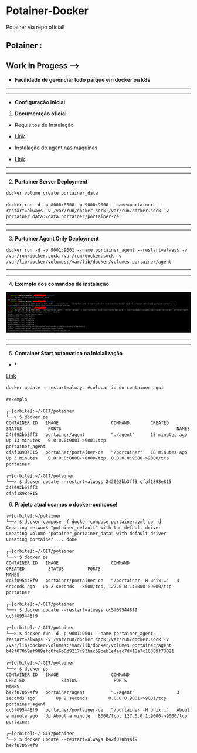 # Potainer-Docker
Potainer via repo oficial!

## Potainer :
## Work In Progess -->

* __Facilidade de gerenciar todo parque em docker ou k8s__
---

---
* __Configuração inicial__ 

1. __Documentção oficial__

 * Requisitos de Instalação
  - [Link](https://documentation.portainer.io/v2.0/deploy/requirements/)

 * Instalação do agent nas máquinas
  - [Link](https://documentation.portainer.io/v2.0/deploy/ceinstalldocker/) 

---

---  

2. __Portainer Server Deployment__  

  ```
  docker volume create portainer_data

  docker run -d -p 8000:8000 -p 9000:9000 --name=portainer --restart=always -v /var/run/docker.sock:/var/run/docker.sock -v portainer_data:/data portainer/portainer-ce

  ```
---

---

3. __Portainer Agent Only Deployment__
  ```
  docker run -d -p 9001:9001 --name portainer_agent --restart=always -v /var/run/docker.sock:/var/run/docker.sock -v /var/lib/docker/volumes:/var/lib/docker/volumes portainer/agent
  
  ```
---

---

4. __Exemplo dos comandos de instalação__

![potainer_install](image/potainer_install.png)

---

---

5. __Container Start automatico na inicialização__

 * ! 

[Link](https://www.youtube.com/watch?v=GWq86TF2jss&t=1398s)

```
docker update --restart=always #colocar id do container aqui

#exemplo

┌─[orbite]:~/-GIT/potainer
└──> $ docker ps
CONTAINER ID   IMAGE                    COMMAND        CREATED          STATUS          PORTS                                            NAMES
243092bb3ff3   portainer/agent          "./agent"      13 minutes ago   Up 13 minutes   0.0.0.0:9001->9001/tcp                           portainer_agent
cfaf1898e815   portainer/portainer-ce   "/portainer"   18 minutes ago   Up 3 minutes    0.0.0.0:8000->8000/tcp, 0.0.0.0:9000->9000/tcp   portainer

┌─[orbite]:~/-GIT/potainer
└──> $ docker update --restart=always 243092bb3ff3 cfaf1898e815
243092bb3ff3
cfaf1898e815

```

6. __Projeto atual usamos o docker-compose!__

```
┌─[orbite]:~/potainer
└──> $ docker-compose -f docker-compose-portainer.yml up -d
Creating network "potainer_default" with the default driver
Creating volume "potainer_portainer_data" with default driver
Creating portainer ... done

┌─[orbite]:~/-GIT/potainer
└──> $ docker ps
CONTAINER ID   IMAGE                    COMMAND                  CREATED         STATUS         PORTS                                NAMES
cc5f095448f9   portainer/portainer-ce   "/portainer -H unix:…"   4 seconds ago   Up 2 seconds   8000/tcp, 127.0.0.1:9000->9000/tcp   portainer

┌─[orbite]:~/-GIT/potainer
└──> $ docker update --restart=always cc5f095448f9
cc5f095448f9

┌─[orbite]:~/-GIT/potainer
└──> $ docker run -d -p 9001:9001 --name portainer_agent --restart=always -v /var/run/docker.sock:/var/run/docker.sock -v /var/lib/docker/volumes:/var/lib/docker/volumes portainer/agent
b42f070b9af989efc0fe6b0d9217c93bac59ceb1e4aac7d418a7c16389f73021

┌─[orbite]:~/-GIT/potainer
└──> $ docker ps
CONTAINER ID   IMAGE                    COMMAND                  CREATED              STATUS              PORTS                                NAMES
b42f070b9af9   portainer/agent          "./agent"                3 seconds ago        Up 2 seconds        0.0.0.0:9001->9001/tcp               portainer_agent
cc5f095448f9   portainer/portainer-ce   "/portainer -H unix:…"   About a minute ago   Up About a minute   8000/tcp, 127.0.0.1:9000->9000/tcp   portainer

┌─[orbite]:~/-GIT/potainer
└──> $ docker update --restart=always b42f070b9af9
b42f070b9af9

```
